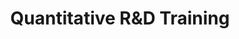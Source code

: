 ---
layout: training
title: Quantitative R&D Training
permalink: /solutions/quantitative-training
description: "Advance Your Decision Intelligence with AxOps Quantitative R&D Training"
og_image_url: /assets/img/photos/opengraph/axops-technologies-og-image-v1.jpg
---